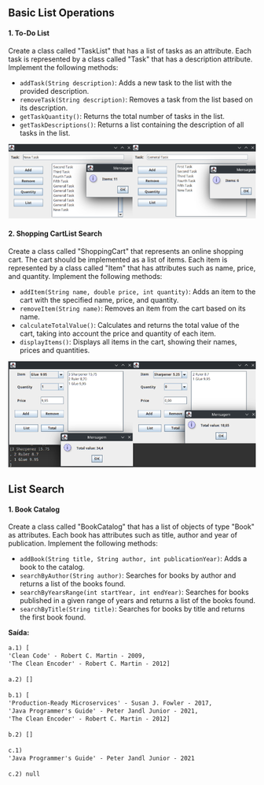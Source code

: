 ## Basic List Operations
#### 1. To-Do List

Create a class called "TaskList" that has a list of tasks as an attribute. Each task is represented by a class called "Task" that has a description attribute. Implement the following methods:

  -  `addTask(String description)`: 	Adds a new task to the list with the provided description.
  -  `removeTask(String description)`: 	Removes a task from the list based on its description.
  -  `getTaskQuantity()`: 	Returns the total number of tasks in the list.
  -  `getTaskDescriptions()`: 	Returns a list containing the description of all tasks in the list.

  ![(tasklist.png)](https://github.com/rm48/dio/blob/main/java/bra/collections/src/list/task/tasklist.png)
  
#### 2. Shopping CartList Search

Create a class called "ShoppingCart" that represents an online shopping cart. The cart should be implemented as a list of items. Each item is represented by a class called "Item" that has attributes such as name, price, and quantity. Implement the following methods:

  -  `addItem(String name, double price, int quantity)`: 	Adds an item to the cart with the specified name, price, and quantity.
  -  `removeItem(String name)`: 	Removes an item from the cart based on its name.
  -  `calculateTotalValue()`: 	Calculates and returns the total value of the cart, taking into account the price and quantity of each item.
  -  `displayItems()`: 	Displays all items in the cart, showing their names, prices and quantities.
  
  ![(shoppingcart.png)](https://github.com/rm48/dio/blob/main/java/bra/collections/src/list/cart/shoppingcart.png)
  
## List Search
#### 1. Book Catalog

Create a class called "BookCatalog" that has a list of objects of type "Book" as attributes. Each book has attributes such as title, author and year of publication. Implement the following methods:

  -  `addBook(String title, String author, int publicationYear)`: Adds a book to the catalog.
  -  `searchByAuthor(String author)`: Searches for books by author and returns a list of the books found.
  -  `searchByYearsRange(int startYear, int endYear)`: Searches for books published in a given range of years and returns a list of the books found.
  -  `searchByTitle(String title)`: Searches for books by title and returns the first book found.

**Saída:**

```
a.1) [
'Clean Code' - Robert C. Martin - 2009, 
'The Clean Encoder' - Robert C. Martin - 2012]

a.2) []

b.1) [
'Production-Ready Microservices' - Susan J. Fowler - 2017, 
'Java Programmer's Guide' - Peter Jandl Junior - 2021, 
'The Clean Encoder' - Robert C. Martin - 2012]

b.2) []

c.1) 
'Java Programmer's Guide' - Peter Jandl Junior - 2021

c.2) null
```